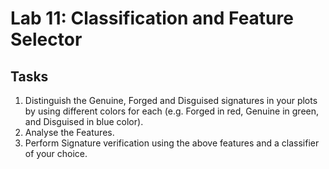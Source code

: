 # Lab 11: Classification and Feature Selector

## Tasks
1.  Distinguish the Genuine, Forged and Disguised signatures in your plots by using different colors for each (e.g. Forged in red, Genuine in green, and Disguised in blue color).
2. Analyse the Features.
3. Perform Signature verification using the above features and a classifier of your choice.
